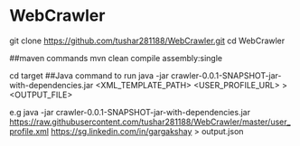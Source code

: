 # WebCrawler
git clone https://github.com/tushar281188/WebCrawler.git
cd WebCrawler


##maven commands
mvn clean compile assembly:single

cd target
##Java command to run
java -jar crawler-0.0.1-SNAPSHOT-jar-with-dependencies.jar <XML_TEMPLATE_PATH> <USER_PROFILE_URL> > <OUTPUT_FILE>

e.g java -jar crawler-0.0.1-SNAPSHOT-jar-with-dependencies.jar https://raw.githubusercontent.com/tushar281188/WebCrawler/master/user_profile.xml https://sg.linkedin.com/in/gargakshay > output.json
